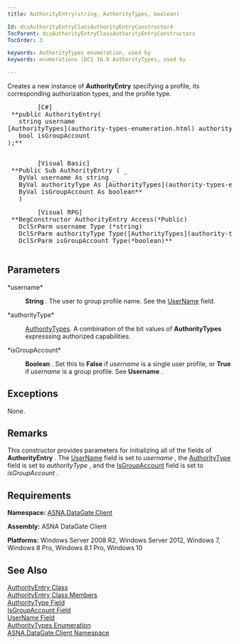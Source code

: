 ```yaml
---
title: AuthorityEntry(string, AuthorityTypes, boolean)

Id: dcsAuthorityEntryClassAuthorityEntryConstructor4
TocParent: dcsAuthorityEntryClassAuthorityEntryConstructors
TocOrder: 3

keywords: AuthorityTypes enumeration, used by
keywords: enumerations [DCS 16.0 AuthorityTypes, used by

---
```


<span>Creates a new instance of <span> **AuthorityEntry** </span> specifying a profile, its corresponding authorization types, and the profile type</span>.
<pre class="prettyprint">
        <span class="lang">[C#]</span>
 **public AuthorityEntry(
   string username
[AuthorityTypes](authority-types-enumeration.html) authorityType
   bool isGroupAccount
);** 
      </pre>
<pre class="prettyprint">
        <span class="lang">[Visual Basic] </span>
 **Public Sub AuthorityEntry ( _
   ByVal username As string _<br />   ByVal authorityType As [AuthorityTypes](authority-types-enumeration.html)
   ByVal isGroupAccount As boolean** 
   )</pre>
<pre class="prettyprint">
        <span class="lang">[Visual RPG]</span>
 **BegConstructor AuthorityEntry Access(*Public)
   DclSrParm username Type (*string)
   DclSrParm authorityType Type([AuthorityTypes](authority-types-enumeration.html))<br />   DclSrParm isGroupAccount Type(*boolean)** 
      </pre>

## Parameters

<dl>
        <dt>
 *username* 
        </dt>
        <dd>

**String** . The user to group profile name. See the [ UserName](authority-entry-class-username-field.html) field.
</dd>
        <dt>
 *authorityType* 
        </dt>
        <dd>

[AuthorityTypes](authority-types-enumeration.html). A combination of the bit values of **AuthorityTypes** expresssing authorized capabilities.
</dd>
        <dt>
 *isGroupAccount* 
        </dt>
        <dd>

**Boolean** . Set this to **False** if *username* is a single user profile, or **True** if *username* is a group profile. See **Username** .
</dd>
</dl>

## Exceptions

None.
## Remarks

This constructor provides parameters for initializing all of the fields of **AuthorityEntry** . The [UserName](authority-entry-class-username-field.html) field is set to *username* , the [AuthorityType](authority-entry-class-authority-type-field.html) field is set to *authorityType* , and the [ IsGroupAccount](authority-entry-class-username-field.html) field is set to *isGroupAccount* .
## Requirements

**Namespace:** [ASNA.DataGate.Client](datagate-client-namespace.html) 

**Assembly:** ASNA DataGate Client

**Platforms:** Windows Server 2008 R2, Windows Server 2012, Windows 7, Windows 8 Pro, Windows 8.1 Pro, Windows 10
## See Also


[AuthorityEntry Class](authority-entry-class.html)
      <br />
[AuthorityEntry Class Members](authority-entry-members.html)
      <br />
[AuthorityType Field](authority-entry-class-authority-type-field.html)
      <br />
[IsGroupAccount Field](authority-entry-class-username-field.html)
      <br />
[UserName Field](authority-entry-class-username-field.html)
      <br />
[AuthorityTypes Enumeration](authority-types-enumeration.html)
      <br />
[ASNA.DataGate.Client Namespace](datagate-client-namespace.html)

